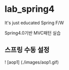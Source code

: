 # lab_spring4
It's just educated Spring F/W 

Spring4.0기반 MVC패턴 실습

## 스프링 수동 설정
! [aop1] (./images/aop1.gif)
